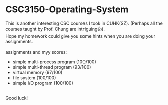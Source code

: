 # CSC3150-Operating-System

This is another interesting CSC courses I took in CUHK(SZ). (Perhaps all the courses taught by Prof. Chung are intriguing👍).
<br>
Hope my homework could give you some hints when you are doing your assignments.
<br>
<br>
assignments and myy scores:

- simple multi-process program (100/100)
- simple multi-thread program (93/100)
- virtual memory (97/100)
- file system (100/100)
- simple I/O program (100/100)

<br>
Good luck!
